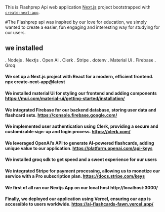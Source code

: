 This is Flashprep Api web application [Next.js](https://nextjs.org/) project bootstrapped with [`create-next-app`](https://github.com/vercel/next.js/tree/canary/packages/create-next-app).

#The Flashprep api was inspired by our love for education, we simply wanted to create a easier, fun engaging and interesting way for studying for our users.


## we installed 
. Nodejs
. Nextjs
. Open Ai
. Clerk
. Stripe
. dotenv
. Material Ui
. Firebase
. Groq


####
#### We set up a Next.js project with React for a modern, efficient frontend. npx create-next-app@latest

#### We installed material Ui for styling our frontend and adding components https://mui.com/material-ui/getting-started/installation/

#### We integrated Firebase for our backend database, storing user data and flashcard sets. https://console.firebase.google.com/

#### We implemented user authentication using Clerk, providing a secure and customizable sign-up and login process. https://clerk.com/

#### We leveraged OpenAI’s API to generate AI-powered flashcards, adding unique value to our application. https://platform.openai.com/api-keys

#### We installed groq sdk to get speed and a sweet experience for our users

#### We integrated Stripe for payment processing, allowing us to monetize our service with a Pro subscription plan. https://docs.stripe.com/keys

#### We first of all ran our Nextjs App on our local host http://localhost:3000/

#### Finally, we deployed our application using Vercel, ensuring our app is accessible to users worldwide. https://ai-flashcards-fawn.vercel.app/






